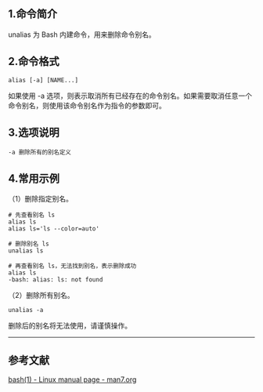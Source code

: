 ## 1.命令简介
unalias 为 Bash 内建命令，用来删除命令别名。

## 2.命令格式
```
alias [-a] [NAME...]
```
如果使用 -a 选项，则表示取消所有已经存在的命令别名。如果需要取消任意一个命令别名，则使用该命令别名作为指令的参数即可。

## 3.选项说明
```
-a 删除所有的别名定义
```

## 4.常用示例
（1）删除指定别名。
```
# 先查看别名 ls
alias ls
alias ls='ls --color=auto'

# 删除别名 ls
unalias ls

# 再查看别名 ls，无法找到别名，表示删除成功
alias ls
-bash: alias: ls: not found
```
（2）删除所有别名。
```
unalias -a
```
删除后的别名将无法使用，请谨慎操作。

---
## 参考文献
[bash(1) - Linux manual page - man7.org](https://www.man7.org/linux/man-pages/man1/bash.1.html)

<Vssue title="unalias-builtin" />